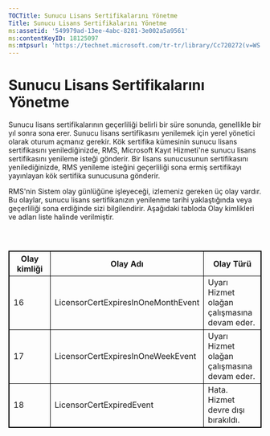 ```yaml
---
TOCTitle: Sunucu Lisans Sertifikalarını Yönetme
Title: Sunucu Lisans Sertifikalarını Yönetme
ms:assetid: '549979ad-13ee-4abc-8281-3e002a5a9561'
ms:contentKeyID: 18125097
ms:mtpsurl: 'https://technet.microsoft.com/tr-tr/library/Cc720272(v=WS.10)'
---
```


Sunucu Lisans Sertifikalarını Yönetme
=====================================

Sunucu lisans sertifikalarının geçerliliği belirli bir süre sonunda, genellikle bir yıl sonra sona erer. Sunucu lisans sertifikasını yenilemek için yerel yönetici olarak oturum açmanız gerekir. Kök sertifika kümesinin sunucu lisans sertifikasını yenilediğinizde, RMS, Microsoft Kayıt Hizmeti'ne sunucu lisans sertifikasını yenileme isteği gönderir. Bir lisans sunucusunun sertifikasını yenilediğinizde, RMS yenileme isteğini geçerliliği sona ermiş sertifikayı yayınlayan kök sertifika sunucusuna gönderir.

RMS'nin Sistem olay günlüğüne işleyeceği, izlemeniz gereken üç olay vardır. Bu olaylar, sunucu lisans sertifikanızın yenilenme tarihi yaklaştığında veya geçerliliği sona erdiğinde sizi bilgilendirir. Aşağıdaki tabloda Olay kimlikleri ve adları liste halinde verilmiştir.

###  

 
<table style="border:1px solid black;">
<colgroup>
<col width="33%" />
<col width="33%" />
<col width="33%" />
</colgroup>
<thead>
<tr class="header">
<th style="border:1px solid black;" >Olay kimliği</th>
<th style="border:1px solid black;" >Olay Adı</th>
<th style="border:1px solid black;" >Olay Türü</th>
</tr>
</thead>
<tbody>
<tr class="odd">
<td style="border:1px solid black;">16</td>
<td style="border:1px solid black;">LicensorCertExpiresInOneMonthEvent</td>
<td style="border:1px solid black;">Uyarı Hizmet olağan çalışmasına devam eder.</td>
</tr>
<tr class="even">
<td style="border:1px solid black;">17</td>
<td style="border:1px solid black;">LicensorCertExpiresInOneWeekEvent</td>
<td style="border:1px solid black;">Uyarı Hizmet olağan çalışmasına devam eder.</td>
</tr>
<tr class="odd">
<td style="border:1px solid black;">18</td>
<td style="border:1px solid black;">LicensorCertExpiredEvent</td>
<td style="border:1px solid black;">Hata. Hizmet devre dışı bırakıldı.</td>
</tr>
</tbody>
</table>
